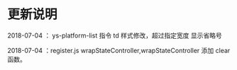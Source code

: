 # 更新说明

2018-07-04  ： ys-platform-list 指令 td 样式修改，超过指定宽度 显示省略号

2018-07-04  ：register.js wrapStateController,wrapStateController 添加 clear 函数。